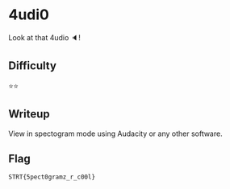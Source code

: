 # 4udi0

Look at that 4udio 🔈!

## Difficulty

⭐️⭐️

## Writeup

View in spectogram mode using Audacity or any other software.

## Flag

`STRT{5pect0gramz_r_c00l}`

